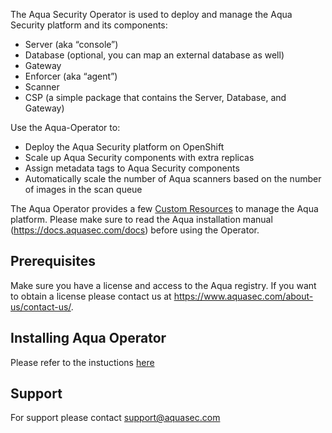 The Aqua Security Operator is used to deploy and manage the Aqua Security platform and its components:
* Server (aka “console”)
* Database (optional, you can map an external database as well) 
* Gateway 
* Enforcer (aka “agent”)
* Scanner
* CSP (a simple package that contains the Server, Database, and Gateway)

Use the Aqua-Operator to: 
* Deploy the Aqua Security platform on OpenShift
* Scale up Aqua Security components with extra replicas
* Assign metadata tags to Aqua Security components
* Automatically scale the number of Aqua scanners based on the number of images in the scan queue
	
The Aqua Operator provides a few [Custom Resources](https://github.com/aquasecurity/aqua-operator/tree/master/deploy/crds) to manage the Aqua platform. 
Please make sure to read the Aqua installation manual (https://docs.aquasec.com/docs) before using the Operator. 
   
## Prerequisites 
Make sure you have a license and access to the Aqua registry. If you want to obtain a license please contact us at https://www.aquasec.com/about-us/contact-us/.

## Installing Aqua Operator
Please refer to the instuctions [here](https://github.com/aquasecurity/aqua-operator/blob/master/docs/InstallOpenShift.md)

## Support
For support please contact support@aquasec.com
